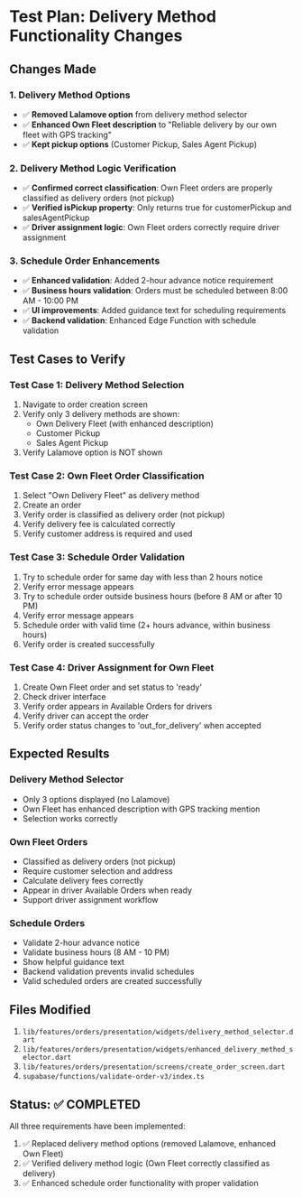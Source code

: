 # Test Plan: Delivery Method Functionality Changes

## Changes Made

### 1. Delivery Method Options
- ✅ **Removed Lalamove option** from delivery method selector
- ✅ **Enhanced Own Fleet description** to "Reliable delivery by our own fleet with GPS tracking"
- ✅ **Kept pickup options** (Customer Pickup, Sales Agent Pickup)

### 2. Delivery Method Logic Verification
- ✅ **Confirmed correct classification**: Own Fleet orders are properly classified as delivery orders (not pickup)
- ✅ **Verified isPickup property**: Only returns true for customerPickup and salesAgentPickup
- ✅ **Driver assignment logic**: Own Fleet orders correctly require driver assignment

### 3. Schedule Order Enhancements
- ✅ **Enhanced validation**: Added 2-hour advance notice requirement
- ✅ **Business hours validation**: Orders must be scheduled between 8:00 AM - 10:00 PM
- ✅ **UI improvements**: Added guidance text for scheduling requirements
- ✅ **Backend validation**: Enhanced Edge Function with schedule validation

## Test Cases to Verify

### Test Case 1: Delivery Method Selection
1. Navigate to order creation screen
2. Verify only 3 delivery methods are shown:
   - Own Delivery Fleet (with enhanced description)
   - Customer Pickup
   - Sales Agent Pickup
3. Verify Lalamove option is NOT shown

### Test Case 2: Own Fleet Order Classification
1. Select "Own Delivery Fleet" as delivery method
2. Create an order
3. Verify order is classified as delivery order (not pickup)
4. Verify delivery fee is calculated correctly
5. Verify customer address is required and used

### Test Case 3: Schedule Order Validation
1. Try to schedule order for same day with less than 2 hours notice
2. Verify error message appears
3. Try to schedule order outside business hours (before 8 AM or after 10 PM)
4. Verify error message appears
5. Schedule order with valid time (2+ hours advance, within business hours)
6. Verify order is created successfully

### Test Case 4: Driver Assignment for Own Fleet
1. Create Own Fleet order and set status to 'ready'
2. Check driver interface
3. Verify order appears in Available Orders for drivers
4. Verify driver can accept the order
5. Verify order status changes to 'out_for_delivery' when accepted

## Expected Results

### Delivery Method Selector
- Only 3 options displayed (no Lalamove)
- Own Fleet has enhanced description with GPS tracking mention
- Selection works correctly

### Own Fleet Orders
- Classified as delivery orders (not pickup)
- Require customer selection and address
- Calculate delivery fees correctly
- Appear in driver Available Orders when ready
- Support driver assignment workflow

### Schedule Orders
- Validate 2-hour advance notice
- Validate business hours (8 AM - 10 PM)
- Show helpful guidance text
- Backend validation prevents invalid schedules
- Valid scheduled orders are created successfully

## Files Modified

1. `lib/features/orders/presentation/widgets/delivery_method_selector.dart`
2. `lib/features/orders/presentation/widgets/enhanced_delivery_method_selector.dart`
3. `lib/features/orders/presentation/screens/create_order_screen.dart`
4. `supabase/functions/validate-order-v3/index.ts`

## Status: ✅ COMPLETED

All three requirements have been implemented:
1. ✅ Replaced delivery method options (removed Lalamove, enhanced Own Fleet)
2. ✅ Verified delivery method logic (Own Fleet correctly classified as delivery)
3. ✅ Enhanced schedule order functionality with proper validation
